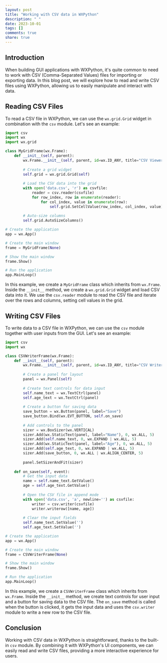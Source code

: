 ```yaml
---
layout: post
title: "Working with CSV data in WXPython"
description: " "
date: 2023-10-01
tags: []
comments: true
share: true
---
```


## Introduction
When building GUI applications with WXPython, it's quite common to need to work with CSV (Comma-Separated Values) files for importing or exporting data. In this blog post, we will explore how to read and write CSV files using WXPython, allowing us to easily manipulate and interact with data.

## Reading CSV Files
To read a CSV file in WXPython, we can use the `wx.grid.Grid` widget in combination with the `csv` module. Let's see an example:

```python
import csv
import wx 
import wx.grid

class MyGridFrame(wx.Frame):
    def __init__(self, parent):
        wx.Frame.__init__(self, parent, id=wx.ID_ANY, title="CSV Viewer", size=(600, 400))
        
        # Create a grid widget
        self.grid = wx.grid.Grid(self)
        
        # Load the CSV data into the grid
        with open('data.csv', 'r') as csvfile:
            reader = csv.reader(csvfile)
            for row_index, row in enumerate(reader):
                for col_index, value in enumerate(row):
                    self.grid.SetCellValue(row_index, col_index, value)
        
        # Auto-size columns
        self.grid.AutoSizeColumns()

# Create the application
app = wx.App()

# Create the main window
frame = MyGridFrame(None)

# Show the main window
frame.Show()

# Run the application
app.MainLoop()
```

In this example, we create a `MyGridFrame` class which inherits from `wx.Frame`. Inside the `__init__` method, we create a `wx.grid.Grid` widget and load CSV data into it. We use the `csv.reader` module to read the CSV file and iterate over the rows and columns, setting cell values in the grid.

## Writing CSV Files
To write data to a CSV file in WXPython, we can use the `csv` module together with user inputs from the GUI. Let's see an example:

```python
import csv
import wx

class CSVWriterFrame(wx.Frame):
    def __init__(self, parent):
        wx.Frame.__init__(self, parent, id=wx.ID_ANY, title="CSV Writer", size=(300, 200))
        
        # Create a panel for layout
        panel = wx.Panel(self)
        
        # Create text controls for data input
        self.name_text = wx.TextCtrl(panel)
        self.age_text = wx.TextCtrl(panel)
        
        # Create a button for saving data
        save_button = wx.Button(panel, label="Save")
        save_button.Bind(wx.EVT_BUTTON, self.on_save)
        
        # Add controls to the panel
        sizer = wx.BoxSizer(wx.VERTICAL)
        sizer.Add(wx.StaticText(panel, label="Name"), 0, wx.ALL, 5)
        sizer.Add(self.name_text, 0, wx.EXPAND | wx.ALL, 5)
        sizer.Add(wx.StaticText(panel, label="Age"), 0, wx.ALL, 5)
        sizer.Add(self.age_text, 0, wx.EXPAND | wx.ALL, 5)
        sizer.Add(save_button, 0, wx.ALL | wx.ALIGN_CENTER, 5)
        
        panel.SetSizerAndFit(sizer)
        
    def on_save(self, event):
        # Get the input data
        name = self.name_text.GetValue()
        age = self.age_text.GetValue()
        
        # Open the CSV file in append mode
        with open('data.csv', 'a', newline='') as csvfile:
            writer = csv.writer(csvfile)
            writer.writerow([name, age])
        
        # Clear the input fields
        self.name_text.SetValue('')
        self.age_text.SetValue('')

# Create the application
app = wx.App()

# Create the main window
frame = CSVWriterFrame(None)

# Show the main window
frame.Show()

# Run the application
app.MainLoop()
```

In this example, we create a `CSVWriterFrame` class which inherits from `wx.Frame`. Inside the `__init__` method, we create text controls for user input and a button for saving data to the CSV file. The `on_save` method is called when the button is clicked, it gets the input data and uses the `csv.writer` module to write a new row to the CSV file.

## Conclusion
Working with CSV data in WXPython is straightforward, thanks to the built-in `csv` module. By combining it with WXPython's UI components, we can easily read and write CSV files, providing a more interactive experience for users.